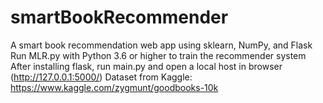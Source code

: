 # smartBookRecommender
A smart book recommendation web app using sklearn, NumPy, and Flask 
Run MLR.py with Python 3.6 or higher to train the recommender system
After installing flask, run main.py and open a local host in browser (http://127.0.0.1:5000/)
Dataset from Kaggle: https://www.kaggle.com/zygmunt/goodbooks-10k 
